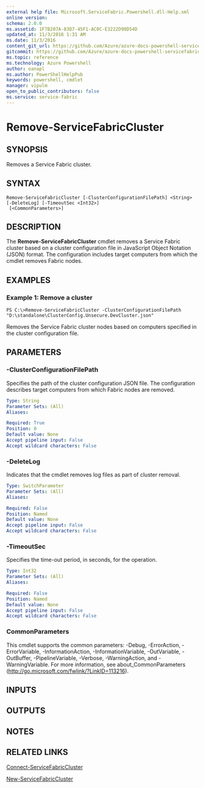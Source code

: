 ```yaml
---
external help file: Microsoft.ServiceFabric.Powershell.dll-Help.xml
online version:
schema: 2.0.0
ms.assetid: 1F7B207A-83D7-45F1-AC0C-E3222D98D54D
updated_at: 11/3/2016 1:31 AM
ms.date: 11/3/2016
content_git_url: https://github.com/Azure/azure-docs-powershell-servicefabric/blob/live/Service-Fabric-cmdlets/ServiceFabric/vlatest/Remove-ServiceFabricCluster.md
gitcommit: https://github.com/Azure/azure-docs-powershell-servicefabric/blob/01e9ebd12a5214c9c4f85a2b71b372181a0bf8a9/Service-Fabric-cmdlets/ServiceFabric/vlatest/Remove-ServiceFabricCluster.md
ms.topic: reference
ms.technology: Azure Powershell
author: oanapl
ms.author: PowerShellHelpPub
keywords: powershell, cmdlet
manager: vipulm
open_to_public_contributors: false
ms.service: service-fabric
---
```


# Remove-ServiceFabricCluster

## SYNOPSIS
Removes a Service Fabric cluster.

## SYNTAX

```
Remove-ServiceFabricCluster [-ClusterConfigurationFilePath] <String> [-DeleteLog] [-TimeoutSec <Int32>]
 [<CommonParameters>]
```

## DESCRIPTION
The **Remove-ServiceFabricCluster** cmdlet removes a Service Fabric cluster based on a cluster configuration file in JavaScript Object Notation (JSON) format.
The configuration includes target computers from which the cmdlet removes Fabric nodes.

## EXAMPLES

### Example 1: Remove a cluster
```
PS C:\>Remove-ServiceFabricCluster -ClusterConfigurationFilePath "D:\standalone\ClusterConfig.Unsecure.DevCluster.json"
```

Removes the Service Fabric cluster nodes based on computers specified in the cluster configuration file.

## PARAMETERS

### -ClusterConfigurationFilePath
Specifies the path of the cluster configuration JSON file.
The configuration describes target computers from which Fabric nodes are removed.

```yaml
Type: String
Parameter Sets: (All)
Aliases:

Required: True
Position: 0
Default value: None
Accept pipeline input: False
Accept wildcard characters: False
```

### -DeleteLog
Indicates that the cmdlet removes log files as part of cluster removal.

```yaml
Type: SwitchParameter
Parameter Sets: (All)
Aliases:

Required: False
Position: Named
Default value: None
Accept pipeline input: False
Accept wildcard characters: False
```

### -TimeoutSec
Specifies the time-out period, in seconds, for the operation.

```yaml
Type: Int32
Parameter Sets: (All)
Aliases:

Required: False
Position: Named
Default value: None
Accept pipeline input: False
Accept wildcard characters: False
```

### CommonParameters
This cmdlet supports the common parameters: -Debug, -ErrorAction, -ErrorVariable, -InformationAction, -InformationVariable, -OutVariable, -OutBuffer, -PipelineVariable, -Verbose, -WarningAction, and -WarningVariable. For more information, see about_CommonParameters (http://go.microsoft.com/fwlink/?LinkID=113216).

## INPUTS

## OUTPUTS

## NOTES

## RELATED LINKS

[Connect-ServiceFabricCluster](xref:ServiceFabric/vlatest/Connect-ServiceFabricCluster.md)

[New-ServiceFabricCluster](xref:ServiceFabric/vlatest/New-ServiceFabricCluster.md)
